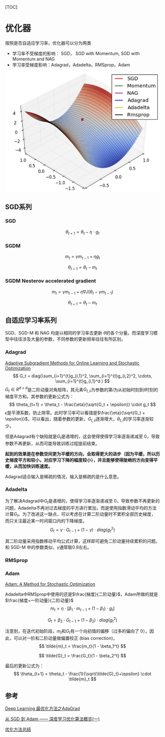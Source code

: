 [TOC]

# 优化器

按照是否自适应学习率，优化器可以分为两类

* 学习率不受梯度的影响： SGD， SGD with Momentum, SGD with Momentum and NAG
* 学习率受梯度影响：Adagrad，Adadelta，RMSprop，Adam

![optim](../../../assets/优化器.assert/optim.gif)



## SGD系列

### SGD

$$
\theta_{t+1} = \theta_{t} - \eta \cdot g_t
$$



### SGDM

$$
m_t = \gamma m_{t-1} + \eta g_t
$$

$$
\theta_{t+1} = \theta_{t} - m_t
$$



### SGDM Nesterov accelerated gradient

$$
m_t = \gamma m_{t-1} + \eta \nabla J(\theta_{t} - \gamma m_{t-1})
$$

$$
\theta_{t+1} = \theta_{t} - m_t
$$





## 自适应学习率系列

SGD、SGD-M 和 NAG 均是以相同的学习率去更新 $\theta$的各个分量。而深度学习模型中往往涉及大量的参数，不同参数的更新频率往往有所区别。



### Adagrad

[Adaptive Subgradient Methods for Online Learning and Stochastic Optimization](https://link.zhihu.com/?target=http%3A//www.jmlr.org/papers/volume12/duchi11a/duchi11a.pdf)
$$
G_t = diag(\sum_{i=1}^{t}g_{i,1}^2, \sum_{i=1}^{t}g_{i,2}^2, \cdots, \sum_{i=1}^{t}g_{i,1}^d )
$$
$G_t  \in R^{d\times d}$是二阶动量对角矩阵，其元素$G_{t, ii}$为参数的第$i$为从初始时刻到$t$时刻的梯度平方和。其参数的更新公式为：
$$
\theta_{t+1} = \theta_t - \frac{\eta}{\sqrt{G_t + \epsilon}} \cdot g_t
$$
$\epsilon$是平滑系数，防止除零。此时学习率可以看错是$\frac{\eta}{\sqrt{G_t + \epsilon}}$，可以看出，随着参数的更新，$G_{t, ii}$逐渐增大，$\theta_{t,i}$的学习率逐渐较少。

但是Adagrad有个缺陷就是$G_t$是递增的，这会使得使得学习率逐渐递减至 0，导致参数不再更新，从而可能导致训练过程提前结束。



**起到的效果是在参数空间更为平缓的方向，会取得更大的进步（因为平缓，所以历史梯度平方和较小，对应学习下降的幅度较小），并且能够使得陡峭的方向变得平缓，从而加快训练速度。**



Adagrad适合输入是稀疏的情况，输入是稀疏的是什么意思。



### Adadelta

为了解决Adagrad中$G_t$是递增的，使得学习率逐渐递减至 0，导致参数不再更新的问题，Adadelta不再对过去梯度的平方进行累加，而是使用指数滑动平均的方法计算$G_t$。为了改进这一缺点，可以考虑在计算二阶动量时不累积全部历史梯度，而只关注最近某一时间窗口内的下降梯度。
$$
G_t = \gamma \cdot  G_{t-1} + (1 - \gamma)\cdot diag(g_t^2)
$$


其二阶动量采用指数移动平均公式计算，这样即可避免二阶动量持续累积的问题。和 SGD-M 中的参数类似，$\gamma$通常取$0.9$左右。

### RMSprop

### Adam

[Adam: A Method for Stochastic Optimization](https://link.zhihu.com/?target=https%3A//arxiv.org/abs/1412.6980)

Adadelta中RMSprop中使用的还是$\frac{梯度}{二阶动量}$，Adam所做的就是$\frac{梯度+一阶动量}{二阶动量}$
$$
m_t = \eta \cdot [\beta_1 \cdot m_{t-1} + (1 - \beta_1) \cdot g_t ]
$$

$$
G_t = \beta_2 \cdot G_{t-1} + (1 - \beta_2) \cdot diag(g_t^2)
$$

注意到，在迭代初始阶段，$m_t$和$G_t$有一个向初值的偏移（过多的偏向了 0）。因此，可以对一阶和二阶动量做偏置校正 (bias correction)，
$$
\tilde{m}_t = \frac{m_t}{1 - \beta_1^t}
$$

$$
\tilde{G}_t = \frac{G_t}{1 - \beta_2^t}
$$

最后的更新公式为：
$$
\theta_{t+1} = \theta_t - \frac{1}{\sqrt{\tilde{G}_t}+\epsilon} \cdot \tilde{m}_t
$$






## 参考

[Deep Learning 最优化方法之AdaGrad](https://zhuanlan.zhihu.com/p/29920135)

[从 SGD 到 Adam —— 深度学习优化算法概览(一)](https://zhuanlan.zhihu.com/p/32626442)

[优化方法总结](https://www.jianshu.com/p/3455dd9487cc)



